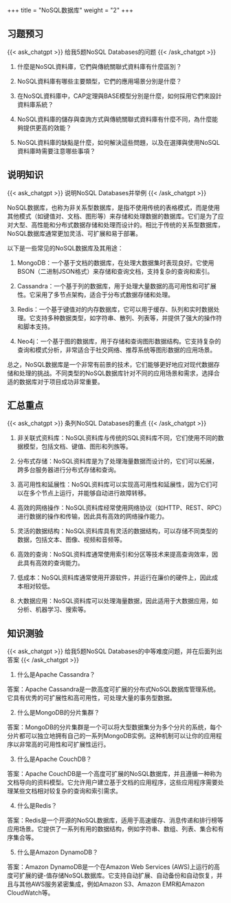 +++
title = "NoSQL数据库"
weight = "2"
+++
## 习题预习
{{< ask_chatgpt >}}
给我5题NoSQL Databases的问题
{{< /ask_chatgpt >}}



1. 什麼是NoSQL資料庫，它們與傳統關聯式資料庫有什麼區別？

2. NoSQL資料庫有哪些主要類型，它們的應用場景分別是什麼？

3. 在NoSQL資料庫中，CAP定理與BASE模型分別是什麼，如何採用它們來設計資料庫系統？

4. NoSQL資料庫的儲存與查詢方式與傳統關聯式資料庫有什麼不同，為什麼能夠提供更高的效能？

5. NoSQL資料庫的缺點是什麼，如何解決這些問題，以及在選擇與使用NoSQL資料庫時需要注意哪些事項？   

## 说明知识
{{< ask_chatgpt >}}
说明NoSQL Databases并举例
{{< /ask_chatgpt >}}



NoSQL数据库，也称为非关系型数据库，是指不使用传统的表格模式，而是使用其他模式（如键值对、文档、图形等）来存储和处理数据的数据库。它们是为了应对大型、高性能和分布式数据存储和处理而设计的。相比于传统的关系型数据库，NoSQL数据库通常更加灵活、可扩展和易于部署。

以下是一些常见的NoSQL数据库及其用途：

1. MongoDB：一个基于文档的数据库，在处理大数据集时表现良好。它使用BSON（二进制JSON格式）来存储和查询文档，支持复杂的查询和索引。

2. Cassandra：一个基于列的数据库，用于处理大量数据的高可用性和可扩展性。它采用了多节点架构，适合于分布式数据存储和处理。

3. Redis：一个基于键值对的内存数据库，它可以用于缓存、队列和实时数据处理。它支持多种数据类型，如字符串、散列、列表等，并提供了强大的操作符和脚本支持。

4. Neo4j：一个基于图的数据库，用于存储和查询图形数据结构。它支持复杂的查询和模式分析，非常适合于社交网络、推荐系统等图形数据的应用场景。

总之，NoSQL数据库是一个非常有前景的技术，它们能够更好地应对现代数据存储和处理的挑战。不同类型的NoSQL数据库针对不同的应用场景和需求，选择合适的数据库对于项目成功非常重要。   

## 汇总重点
{{< ask_chatgpt >}}
条列NoSQL Databases的重点
{{< /ask_chatgpt >}}



1. 非关联式资料库：NoSQL资料库与传统的SQL资料库不同，它们使用不同的数据模型，包括文档、键值、图形和列族等。

2. 分布式存储：NoSQL资料库是为了处理海量数据而设计的，它们可以拓展，跨多台服务器进行分布式存储和查询。

3. 高可用性和延展性：NoSQL资料库可以实现高可用性和延展性，因为它们可以在多个节点上运行，并能够自动进行故障转移。

4. 高效的网络操作：NoSQL资料库经常使用网络协议（如HTTP、REST、RPC）进行数据的操作和传输，因此具有高效的网络操作能力。

5. 灵活的数据结构：NoSQL资料库具有灵活的数据结构，可以存储不同类型的数据，包括文本、图像、视频和音频等。

6. 高效的查询：NoSQL资料库通常使用索引和分区等技术来提高查询效率，因此具有高效的查询能力。

7. 低成本：NoSQL资料库通常使用开源软件，并运行在廉价的硬件上，因此成本相对较低。

8. 大数据应用：NoSQL资料库可以处理海量数据，因此适用于大数据应用，如分析、机器学习、搜索等。   

## 知识测验
{{< ask_chatgpt >}}
给我5题NoSQL Databases的中等难度问题，并在后面列出答案
{{< /ask_chatgpt >}}



1. 什么是Apache Cassandra？

答案：Apache Cassandra是一款高度可扩展的分布式NoSQL数据库管理系统。它具有优秀的可扩展性和高可用性，可处理大量的事务型数据。

2. 什么是MongoDB的分片集群？

答案：MongoDB的分片集群是一个可以将大型数据集分为多个分片的系统，每个分片都可以独立地拥有自己的一系列MongoDB实例。这种机制可以让你的应用程序以非常高的可用性和可扩展性运行。

3. 什么是Apache CouchDB？

答案：Apache CouchDB是一个高度可扩展的NoSQL数据库，并且遵循一种称为文档导向的资料模型。它允许用户建立基于文档的应用程序，这些应用程序需要处理某些文档相对较复杂的查询和索引需求。

4. 什么是Redis？

答案：Redis是一个开源的NoSQL数据库，适用于高速缓存、消息传递和排行榜等应用场景。它提供了一系列有用的数据结构，例如字符串、数组、列表、集合和有序集合等。

5. 什么是Amazon DynamoDB？

答案：Amazon DynamoDB是一个在Amazon Web Services (AWS)上运行的高度可扩展的键-值存储NoSQL数据库。它支持自动扩展、自动备份和自动恢复，并且与其他AWS服务紧密集成，例如Amazon S3、Amazon EMR和Amazon CloudWatch等。   

